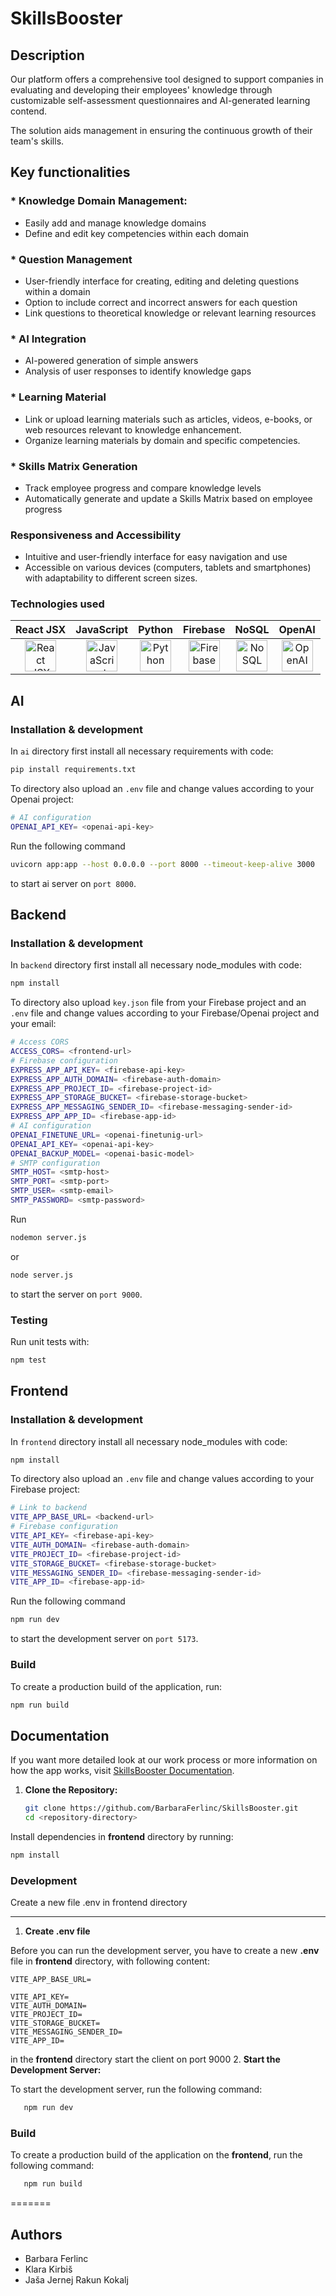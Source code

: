 # SkillsBooster
## Description
Our platform offers a comprehensive tool designed to support companies in 
evaluating and developing their employees' knowledge through customizable
self-assessment questionnaires and AI-generated learning contend.

The solution aids management in ensuring the continuous growth of their team's skills.
## Key functionalities
### * Knowledge Domain Management:
+ Easily add and manage knowledge domains
+ Define and edit key competencies within each domain
### * Question Management
* User-friendly interface for creating, editing and deleting questions within a domain
* Option to include correct and incorrect answers for each question
* Link questions to theoretical knowledge or relevant learning resources
### * AI Integration
* AI-powered generation of simple answers
* Analysis of user responses to identify knowledge gaps
### * Learning Material
* Link or upload learning materials such as articles, videos, e-books, or web resources relevant to knowledge enhancement.
* Organize learning materials by domain and specific competencies.
### * Skills Matrix Generation 
+ Track employee progress and compare knowledge levels
+ Automatically generate and update a Skills Matrix based on employee progress
### Responsiveness and Accessibility 
+ Intuitive and user-friendly interface for easy navigation and use
+ Accessible on various devices (computers, tablets and smartphones) with adaptability to different screen sizes.

### Technologies used
<div style="width: 100%; text-align: center;">

|                                                                                     React JSX                                                                                     |                                                                               JavaScript                                                                                |                                                                                Python                                                                                |                                                                                   Firebase                                                                                    |                                                                                     NoSQL                                                                                     |                                                                                     OpenAI                                                                                     |
|:---------------------------------------------------------------------------------------------------------------------------------------------------------------------------------:| :-----------------------------------------------------------------------------------------------------------------------------------------------------------------: | :------------------------------------------------------------------------------------------------------------------------------------------------------------------: | :--------------------------------------------------------------------------------------------------------------------------------------------------------------------------: | :-------------------------------------------------------------------------------------------------------------------------------------------------------------------------: | :------------------------------------------------------------------------------------------------------------------------------------------------------------------------------: | 
| <a href="https://reactjs.org/docs/introducing-jsx.html" title="React JSX"><img src="https://github.com/get-icon/geticon/raw/master/icons/react.svg" alt="React JSX" width="50px" height="50px"></a> | <a href="https://www.javascript.com/" title="JavaScript"><img src="https://github.com/get-icon/geticon/raw/master/icons/javascript.svg" alt="JavaScript" width="50px" height="50px"></a> | <a href="https://www.python.org/" title="Python"><img src="https://github.com/get-icon/geticon/raw/master/icons/python.svg" alt="Python" width="50px" height="50px"></a> | <a href="https://firebase.google.com/" title="Firebase"><img src="https://github.com/get-icon/geticon/raw/master/icons/firebase.svg" alt="Firebase" width="50px" height="50px"></a> | <a href="https://en.wikipedia.org/wiki/NoSQL" title="NoSQL"><img src="https://github.com/get-icon/geticon/raw/master/icons/mongodb-icon.svg" alt="NoSQL" width="50px" height="50px"></a> | <a href="https://openai.com/" title="OpenAI"><img src="https://assets-global.website-files.com/5e6aa3e3f001fae105b8e1e7/63920ffe0f48f96db746221d_open-ai-logo-8B9BFEDC26-seeklogo.com.png" alt="OpenAI" width="50px" height="50px"></a> |

</div>

## AI
### Installation & development
In `ai` directory first install all necessary requirements with code:
```bash
pip install requirements.txt
```
To directory also upload an `.env` file and change values according to your Openai project:
```bash
# AI configuration
OPENAI_API_KEY= <openai-api-key>
```
Run the following command
```bash
uvicorn app:app --host 0.0.0.0 --port 8000 --timeout-keep-alive 3000
```
to start ai server on `port 8000`.

## Backend
### Installation & development
In `backend` directory first install all necessary node_modules with code:
```bash
npm install
```
To directory also upload `key.json` file from your Firebase project and an `.env` file and change values according to your Firebase/Openai project and your email:
```bash
# Access CORS
ACCESS_CORS= <frontend-url>
# Firebase configuration
EXPRESS_APP_API_KEY= <firebase-api-key>
EXPRESS_APP_AUTH_DOMAIN= <firebase-auth-domain>
EXPRESS_APP_PROJECT_ID= <firebase-project-id>
EXPRESS_APP_STORAGE_BUCKET= <firebase-storage-bucket>
EXPRESS_APP_MESSAGING_SENDER_ID= <firebase-messaging-sender-id>
EXPRESS_APP_APP_ID= <firebase-app-id>
# AI configuration
OPENAI_FINETUNE_URL= <openai-finetunig-url>
OPENAI_API_KEY= <openai-api-key>
OPENAI_BACKUP_MODEL= <openai-basic-model>
# SMTP configuration
SMTP_HOST= <smtp-host>
SMTP_PORT= <smtp-port>
SMTP_USER= <smtp-email>
SMTP_PASSWORD= <smtp-password>
```
Run
```bash
nodemon server.js
```
or
```bash
node server.js
```
to start the server on `port 9000`.
### Testing
Run unit tests with:
```bash
npm test
```

## Frontend
### Installation & development
In `frontend` directory install all necessary node_modules with code:
```bash
npm install
```
To directory also upload an `.env` file and change values according to your Firebase project:
```bash
# Link to backend
VITE_APP_BASE_URL= <backend-url>
# Firebase configuration
VITE_API_KEY= <firebase-api-key>
VITE_AUTH_DOMAIN= <firebase-auth-domain>
VITE_PROJECT_ID= <firebase-project-id>
VITE_STORAGE_BUCKET= <firebase-storage-bucket>
VITE_MESSAGING_SENDER_ID= <firebase-messaging-sender-id>
VITE_APP_ID= <firebase-app-id>
```
Run the following command
```bash
npm run dev
```
to start the development server on `port 5173`.
### Build
To create a production build of the application, run:
```bash
npm run build
```

## Documentation
If you want more detailed look at our work process or more information on how the app works, visit [SkillsBooster Documentation](https://github.com/BarbaraFerlinc/SkillsBooster/tree/main/documentation).


1. **Clone the Repository:**

   ```bash
   git clone https://github.com/BarbaraFerlinc/SkillsBooster.git
   cd <repository-directory>

Install dependencies in **frontend** directory by running:
````bash
npm install
````

### Development
Create a new file .env in frontend directory
___
1. **Create .env file**
 
Before you can run the development server, you have to create a new **.env** file in **frontend** directory, with following content: 
````
VITE_APP_BASE_URL=

VITE_API_KEY= 
VITE_AUTH_DOMAIN=
VITE_PROJECT_ID= 
VITE_STORAGE_BUCKET= 
VITE_MESSAGING_SENDER_ID= 
VITE_APP_ID= 
````
in the **frontend** directory start the client on port 9000
2. **Start the Development Server:**

   To start the development server, run the following command:

```bash
   npm run dev
```

### Build
To create a production build of the application on the **frontend**, run the following command:

```bash
   npm run build
```
=======
## Authors
* Barbara Ferlinc
* Klara Kirbiš
* Jaša Jernej Rakun Kokalj

